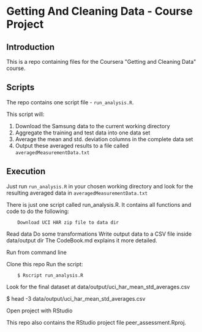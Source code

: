 # Getting And Cleaning Data - Course Project

## Introduction

This is a repo containing files for the Coursera "Getting and Cleaning Data" course.

## Scripts

The repo contains one script file - `run_analysis.R`. 

This script will:

1. Download the Samsung data to the current working directory
2. Aggregate the training and test data into one data set
3. Average the mean and std. deviation columns in the complete data set
4. Output these averaged results to a file called `averagedMeasurementData.txt`

## Execution

Just run `run_analysis.R` in your chosen working directory and look for the resulting
averaged data in `averagedMeasurementData.txt`

There is just one script called run_analysis.R. It contains all functions and code to do the following:
        
        Download UCI HAR zip file to data dir
Read data
Do some transformations
Write output data to a CSV file inside data/output dir
The CodeBook.md explains it more detailed.

Run from command line

Clone this repo
Run the script:
        
        $ Rscript run_analysis.R

Look for the final dataset at data/output/uci_har_mean_std_averages.csv

$ head -3 data/output/uci_har_mean_std_averages.csv

Open project with RStudio

This repo also contains the RStudio project file peer_assessment.Rproj.